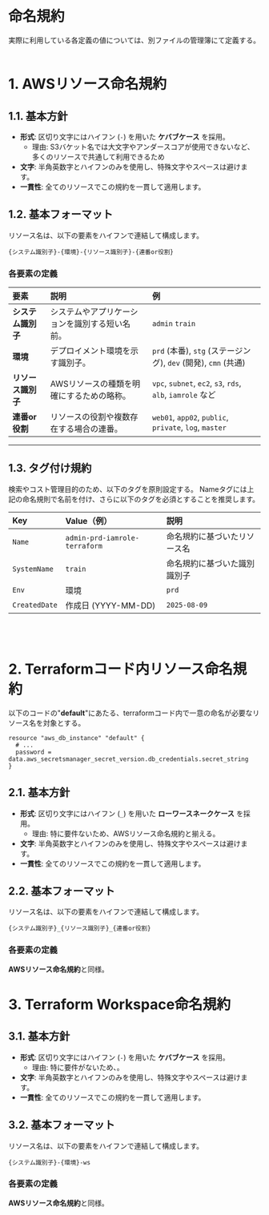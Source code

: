 # 命名規約
実際に利用している各定義の値については、別ファイルの管理簿にて定義する。<br><br>

# 1. AWSリソース命名規約

## 1.1. 基本方針

*   **形式**: 区切り文字にはハイフン (`-`) を用いた **ケバブケース** を採用。
    *   理由: S3バケット名では大文字やアンダースコアが使用できないなど、多くのリソースで共通して利用できるため
*   **文字**: 半角英数字とハイフンのみを使用し、特殊文字やスペースは避けます。
*   **一貫性**: 全てのリソースでこの規約を一貫して適用します。

## 1.2. 基本フォーマット

リソース名は、以下の要素をハイフンで連結して構成します。

`{システム識別子}-{環境}-{リソース識別子}-{連番or役割}`

### 各要素の定義

| 要素 | 説明 | 例 |
| :--- | :--- | :--- |
| **システム識別子** | システムやアプリケーションを識別する短い名前。 | `admin` `train`  |
| **環境** | デプロイメント環境を示す識別子。 | `prd` (本番), `stg` (ステージング), `dev` (開発), `cmn` (共通)|
| **リソース識別子** | AWSリソースの種類を明確にするための略称。 | `vpc`, `subnet`, `ec2`, `s3`, `rds`, `alb`, `iamrole` など|
| **連番or役割** | リソースの役割や複数存在する場合の連番。 | `web01`, `app02`, `public`, `private`, `log`, `master` |

---

## 1.3. タグ付け規約

検索やコスト管理目的のため、以下のタグを原則設定する。 Nameタグには上記の命名規則で名前を付け、さらに以下のタグを必須とすることを推奨します。

| Key | Value（例） | 説明 |
| :--- | :--- | :--- |
| `Name` | `admin-prd-iamrole-terraform` | 命名規約に基づいたリソース名 | 
| `SystemName` | `train` | 命名規約に基づいた識別識別子 | 
| `Env` | 環境 | `prd` |
| `CreatedDate` | 作成日 (YYYY-MM-DD) | `2025-08-09` |

<br><br>

# 2. Terraformコード内リソース命名規約
以下のコードの"**default**"にあたる、terraformコード内で一意の命名が必要なリソース名を対象とする。

```
resource "aws_db_instance" "default" {
  # ...
  password = data.aws_secretsmanager_secret_version.db_credentials.secret_string
}
```

## 2.1. 基本方針

*   **形式**: 区切り文字にはハイフン (`_`) を用いた **ローワースネークケース** を採用。
    *   理由: 特に要件ないため、AWSリソース命名規約と揃える。
*   **文字**: 半角英数字とハイフンのみを使用し、特殊文字やスペースは避けます。
*   **一貫性**: 全てのリソースでこの規約を一貫して適用します。

## 2.2. 基本フォーマット

リソース名は、以下の要素をハイフンで連結して構成します。

`{システム識別子}_{リソース識別子}_{連番or役割}`

### 各要素の定義
**AWSリソース命名規約**と同様。

# 3. Terraform Workspace命名規約
## 3.1. 基本方針

*   **形式**: 区切り文字にはハイフン (`-`) を用いた **ケバブケース** を採用。
    *   理由: 特に要件がないため、。
*   **文字**: 半角英数字とハイフンのみを使用し、特殊文字やスペースは避けます。
*   **一貫性**: 全てのリソースでこの規約を一貫して適用します。

## 3.2. 基本フォーマット

リソース名は、以下の要素をハイフンで連結して構成します。

`{システム識別子}-{環境}-ws`

### 各要素の定義
**AWSリソース命名規約**と同様。